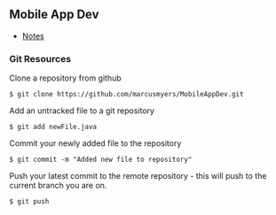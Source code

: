 ## Mobile App Dev


* [Notes](./notes/README.md)


### Git Resources

Clone a repository from github
```
$ git clone https://github.com/marcusmyers/MobileAppDev.git
```


Add an untracked file to a git repository
```
$ git add newFile.java
```

Commit your newly added file to the repository
```
$ git commit -m "Added new file to repository"
```

Push your latest commit to the remote repository - this will push to the current branch you are on.
```
$ git push
```

